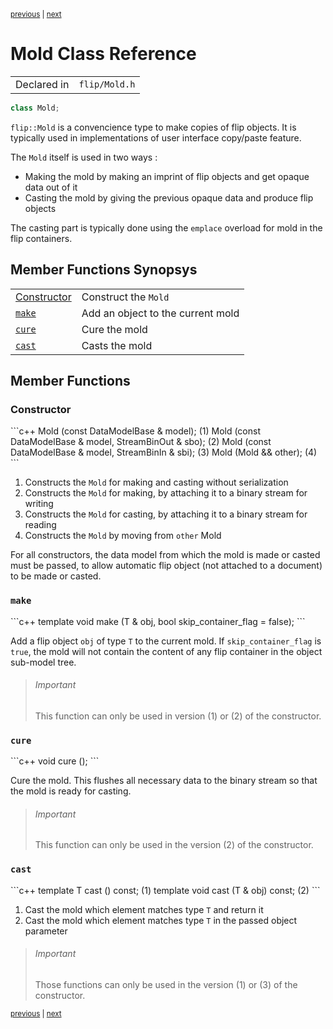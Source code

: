 <p><sup><a href="Message.md">previous</a> | <a href="Object.md">next</a></sup></p>

<h1>Mold Class Reference</h1>

<table><tr><td>Declared in</td><td><code>flip/Mold.h</code></td></tr>
</table>

```c++
class Mold;
```

<p><code>flip::Mold</code> is a convencience type to make copies of flip objects. It is typically used in implementations of user interface copy/paste feature.</p>

<p>The <code>Mold</code> itself is used in two ways :</p>

<ul>
<li>Making the mold by making an imprint of flip objects and get opaque data out of it</li>
<li>Casting the mold by giving the previous opaque data and produce flip objects</li>
</ul>

<p>The casting part is typically done using the <code>emplace</code> overload for mold in the flip containers.</p>

<h2>Member Functions Synopsys</h2>

<table><tr><td><a href="#member-function-constructor">Constructor</a></td><td>Construct the <code>Mold</code></td></tr>
<tr><td><code><a href="#member-function-make">make</a></code></td><td>Add an object to the current mold</td></tr>
<tr><td><code><a href="#member-function-cure">cure</a></code></td><td>Cure the mold</td></tr>
<tr><td><code><a href="#member-function-cast">cast</a></code></td><td>Casts the mold</td></tr>
</table>

<h2>Member Functions</h2>

<h3 id="member-function-constructor">Constructor</h3>
```c++
Mold (const DataModelBase & model);                        (1)
Mold (const DataModelBase & model, StreamBinOut & sbo);    (2)
Mold (const DataModelBase & model, StreamBinIn & sbi);     (3)
Mold (Mold && other);                                      (4)
```

<ol>
<li>Constructs the <code>Mold</code> for making and casting without serialization</li>
<li>Constructs the <code>Mold</code> for making, by attaching it to a binary stream for writing</li>
<li>Constructs the <code>Mold</code> for casting, by attaching it to a binary stream for reading</li>
<li>Constructs the <code>Mold</code> by moving from <code>other</code> Mold</li>
</ol>

<p>For all constructors, the data model from which the mold is made or casted must be passed, to allow automatic flip object (not attached to a document) to be made or casted.</p>

<h3 id="member-function-make"><code>make</code></h3>
```c++
template <class T>   void  make (T & obj, bool skip_container_flag = false);
```

<p>Add a flip object <code>obj</code> of type <code>T</code> to the current mold. If <code>skip_container_flag</code> is <code>true</code>, the mold will not contain the content of any flip container in the object sub-model tree.</p>

<blockquote><h6>Important</h6> This function can only be used in version (1) or (2) of the constructor.</blockquote>

<h3 id="member-function-cure"><code>cure</code></h3>
```c++
void  cure ();
```

<p>Cure the mold. This flushes all necessary data to the binary stream so that the mold is ready for casting.</p>

<blockquote><h6>Important</h6> This function can only be used in the version (2) of the constructor.</blockquote>

<h3 id="member-function-cast"><code>cast</code></h3>
```c++
template <class T>   T  cast () const;             (1)
template <class T>   void  cast (T & obj) const;   (2)
```

<ol>
<li>Cast the mold which element matches type <code>T</code> and return it</li>
<li>Cast the mold which element matches type <code>T</code> in the passed object parameter</li>
</ol>

<blockquote><h6>Important</h6> Those functions can only be used in the version (1) or (3) of the constructor.</blockquote>

<p><sup><a href="Message.md">previous</a> | <a href="Object.md">next</a></sup></p>

